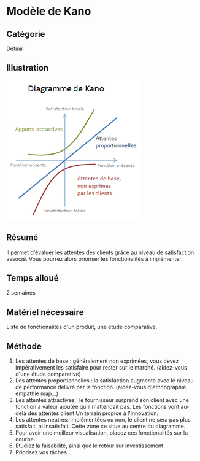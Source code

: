 Modèle de Kano
===

Catégorie
---
Définir

Illustration
---
![Diagramme de Kano](../assets/img/kano.png)

Résumé
---
Il permet d'évaluer les attentes des clients grâce au niveau de satisfaction associé. Vous pourrez alors prioriser les fonctionalités à implémenter.

Temps alloué
---
2 semaines

Matériel nécessaire
---
Liste de fonctionalités d'un produit, une étude comparative. 

Méthode
---
1. Les attentes de base : généralement non exprimées, vous devez impérativement les satisfaire pour rester sur le marché. (aidez-vous d'une étude comparative)
2. Les attentes proportionnelles : la satisfaction augmente avec le niveau de performance délivré par la fonction. (aidez-vous d'ethnographie, empathie map...)
3. Les attentes attractives : le fournisseur surprend son client avec une fonction à valeur ajoutée qu'il n'attendait pas. Les fonctions vont au-delà des attentes client Un terrain propice à l'innovation.
4. Les attentes neutres: implémentées ou non, le client ne sera pas plus satisfait, ni insatisfait. Cette zone ce situe au centre du diagramme.
4. Pour avoir une meilleur visualisation, placez ces fonctionalités sur la courbe.
5. Etudiez la faisabilité, ainsi que le retour sur investissement
6. Priorisez vos tâches.
